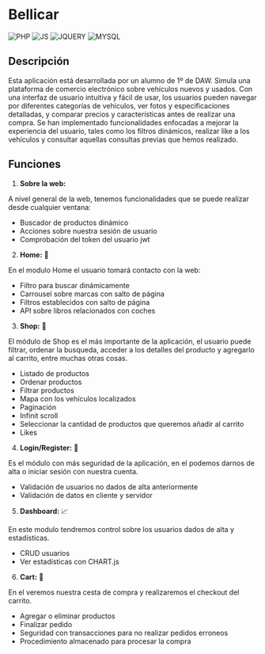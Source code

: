 # Bellicar

![PHP](https://img.shields.io/badge/-PHP-9cf)
![JS](https://img.shields.io/badge/-JS-yellow)
![JQUERY](https://img.shields.io/badge/-JQUERY-orange)
![MYSQL](https://img.shields.io/badge/-MYSQL-lightgrey)

## Descripción

Esta aplicación está desarrollada por un alumno de 1º de DAW. 
Simula una plataforma de comercio electrónico sobre vehículos nuevos y usados. Con una interfaz de usuario intuitiva y fácil de usar, los usuarios pueden navegar por diferentes categorías de vehículos, ver fotos y especificaciones detalladas, y comparar precios y características antes de realizar una compra. Se han implementado funcionalidades enfocadas a mejorar la experiencia del usuario, tales como los filtros dinámicos, realizar like a los vehículos y consultar aquellas consultas previas que hemos realizado.

## Funciones

1. __Sobre la web:__

 A nivel general de la web, tenemos funcionalidades que se puede realizar desde cualquier ventana:
  * Buscador de productos dinámico
  * Acciones sobre nuestra sesión de usuario
  * Comprobación del token del usuario jwt

2. __Home:__ 🏨

 En el modulo Home el usuario tomará contacto con la web:
  * Filtro para buscar dinámicamente
  * Carrousel sobre marcas con salto de página
  * Filtros establecidos con salto de página
  * API sobre libros relacionados con coches
 
 3. __Shop:__ 📃
 
  El módulo de Shop es el más importante de la aplicación, el usuario puede filtrar, ordenar la busqueda, acceder a los detalles del producto y agregarlo al carrito, entre muchas otras cosas.
  * Listado de productos
  * Ordenar productos
  * Filtrar productos
  * Mapa con los vehículos localizados
  * Paginación
  * Infinit scroll
  * Seleccionar la cantidad de productos que queremos añadir al carrito
  * Likes
 
4. __Login/Register:__ 🚪

 Es el módulo con más seguridad de la aplicación, en el podemos darnos de alta o iniciar sesión con nuestra cuenta.
  * Validación de usuarios no dados de alta anteriormente
  * Validación de datos en cliente y servidor

5. __Dashboard:__ 📈

 En este modulo tendremos control sobre los usuarios dados de alta y estadísticas.
  * CRUD usuarios
  * Ver estadísticas con CHART.js

6. __Cart:__ 👜

 En el veremos nuestra cesta de compra y realizaremos el checkout del carrito.
 * Agregar o eliminar productos
 * Finalizar pedido
 * Seguridad con transacciones para no realizar pedidos erroneos
 * Procedimiento almacenado para procesar la compra

